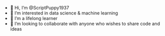 - 👋 Hi, I’m @ScriptPuppy1937
- 👀 I’m interested in data science & machine learning
- 🌱 I’m a lifelong learner
- 💞️ I’m looking to collaborate with anyone who wishes to share code and ideas
<!---
- 📫 How to reach me at (well, I'll let you know when the time comes)


ScriptPuppy1937/ScriptPuppy1937 is a ✨ special ✨ repository because its `README.md` (this file) appears on your GitHub profile.
You can click the Preview link to take a look at your changes.
--->
